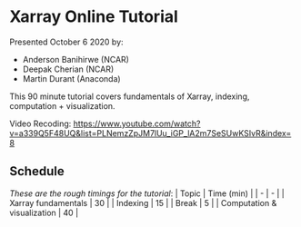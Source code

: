 # Xarray Online Tutorial

Presented October 6 2020 by:

- Anderson Banihirwe (NCAR)
- Deepak Cherian (NCAR)
- Martin Durant (Anaconda)

This 90 minute tutorial covers fundamentals of Xarray, indexing, computation + visualization.

Video Recoding:
https://www.youtube.com/watch?v=a339Q5F48UQ&list=PLNemzZpJM7lUu_iGP_lA2m7SeSUwKSIvR&index=8

## Schedule

_These are the rough timings for the tutorial_:
| Topic | Time (min) |
| - | - |
| Xarray fundamentals | 30 |
| Indexing | 15 |
| Break | 5 |
| Computation & visualization | 40 |
